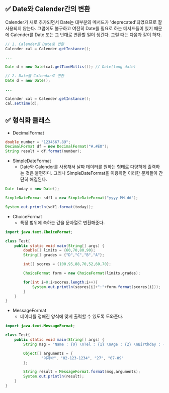 ## ✅ Date와 Calender간의 변환
Calender가 새로 추가되면서 Date는 대부분의 메서드가 'deprecated'되었으므로 잘 사용되지 않는다. 그럼에도 불구하고 여전히 Date를 필요로 하는 메서드들이 있기 때문에 Calender를 Date 또는 그 반대로 변환할 일이 생긴다. 그럴 때는 다음과 같이 하자.

```java
// 1. Calender를 Date로 변환
Calender cal = Calender.getInstance();

...

Date d = new Date(cal.getTimeMillis()); // Date(long date)

// 2. Date를 Calendar로 변환
Date d = new Date();

...

Calender cal = Calender.getInstance(); 
cal.setTime(d);
```

## ✅ 형식화 클래스
- DecimalFormat
```java
double number = "1234567.89";
DecimalFormat df = new DecimalFormat("#.#EO");
String result = df.format(number);
```

- SimpleDateFormat 
     - Date와 Calender를 사용해서 날짜 데이터를 원하는 형태로 다양하게 출력하는 것은 불편하다. 그러나 SimpleDateFormat을 이용하면 이러한 문제들이 간단히 해결된다.

```java
Date today = new Date();

SimpleDateFormat sdf1 = new SimpleDateFormat("yyyy-MM-dd");

System.out.println(sdf1.format(today));
```

- ChoiceFormat
     - 특정 범위에 속하는 값을 문자열로 변환해준다.
```java
import java.text.ChoiceFormat;

class Test{
    public static void main(String[] args) {
        double[] limits = {60,70,80,90};
        String[] grades = {"D","C","B","A"};

        int[] scores = {100,95,88,70,52,60,70};

        ChoiceFormat form = new ChoiceFormat(limits,grades);

        for(int i=0;i<scores.length;i++){
            System.out.println(scores[i]+":"+form.format(scores[i]));
        }
    }
}
```

- MessageFormat
    - 데이터를 정해진 양식에 맞게 출력할 수 있도록 도와준다.
```java
import java.text.MessageFormat;

class Test{
    public static void main(String[] args) {
        String msg = "Name : {0} \nTel : {1} \nAge : {2} \nBirthday : {3}";

        Object[] arguments = {
                "이자바", "02-123-1234", "27", "07-09"
        };

        String result = MessageFormat.format(msg,arguments);
        System.out.println(result);
    }
}
```